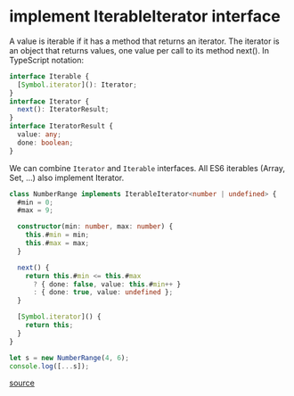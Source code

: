 # implement IterableIterator interface

A value is iterable if it has a method that returns an iterator. The iterator is an object that returns values, one value per call to its method next().
In TypeScript notation:

```typescript
interface Iterable {
  [Symbol.iterator](): Iterator;
}
interface Iterator {
  next(): IteratorResult;
}
interface IteratorResult {
  value: any;
  done: boolean;
}
```

We can combine `Iterator` and `Iterable` interfaces. All ES6 iterables (Array, Set, ...) also implement Iterator.

```typescript
class NumberRange implements IterableIterator<number | undefined> {
  #min = 0;
  #max = 9;

  constructor(min: number, max: number) {
    this.#min = min;
    this.#max = max;
  }

  next() {
    return this.#min <= this.#max
      ? { done: false, value: this.#min++ }
      : { done: true, value: undefined };
  }

  [Symbol.iterator]() {
    return this;
  }
}

let s = new NumberRange(4, 6);
console.log([...s]);
```

[source](https://exploringjs.com/es6/ch_iteration.html#sec_iterability)
